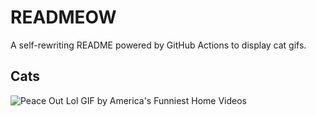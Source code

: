 # READMEOW

A self-rewriting README powered by GitHub Actions to display cat gifs.

## Cats

![Peace Out Lol GIF by America's Funniest Home Videos](https://media4.giphy.com/media/l4KibK3JwaVo0CjDO/200.gif?cid=9acd02daxf3ilydailg1pxd0hffl3vyiezcnmz94nzu76s80&ep=v1_gifs_search&rid=200.gif&ct=g)
